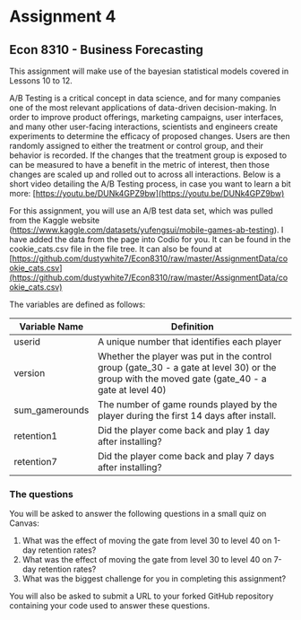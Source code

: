 # Assignment 4
## Econ 8310 - Business Forecasting

This assignment will make use of the bayesian statistical models covered in Lessons 10 to 12. 

A/B Testing is a critical concept in data science, and for many companies one of the most relevant applications of data-driven decision-making. In order to improve product offerings, marketing campaigns, user interfaces, and many other user-facing interactions, scientists and engineers create experiments to determine the efficacy of proposed changes. Users are then randomly assigned to either the treatment or control group, and their behavior is recorded.
If the changes that the treatment group is exposed to can be measured to have a benefit in the metric of interest, then those changes are scaled up and rolled out to across all interactions.
Below is a short video detailing the A/B Testing process, in case you want to learn a bit more:
[https://youtu.be/DUNk4GPZ9bw](https://youtu.be/DUNk4GPZ9bw)

For this assignment, you will use an A/B test data set, which was pulled from the Kaggle website (https://www.kaggle.com/datasets/yufengsui/mobile-games-ab-testing). I have added the data from the page into Codio for you. It can be found in the cookie_cats.csv file in the file tree. It can also be found at [https://github.com/dustywhite7/Econ8310/raw/master/AssignmentData/cookie_cats.csv](https://github.com/dustywhite7/Econ8310/raw/master/AssignmentData/cookie_cats.csv)

The variables are defined as follows:

| Variable Name  | Definition |
|----------------|----|
| userid         | A unique number that identifies each player  |
| version        | Whether the player was put in the control group (gate_30 - a gate at level 30) or the group with the moved gate (gate_40 - a gate at level 40) |
| sum_gamerounds | The number of game rounds played by the player during the first 14 days after install.  |
| retention1     | Did the player come back and play 1 day after installing?     |
| retention7     | Did the player come back and play 7 days after installing?    |               

### The questions

You will be asked to answer the following questions in a small quiz on Canvas:
1. What was the effect of moving the gate from level 30 to level 40 on 1-day retention rates?
2. What was the effect of moving the gate from level 30 to level 40 on 7-day retention rates?
3. What was the biggest challenge for you in completing this assignment?

You will also be asked to submit a URL to your forked GitHub repository containing your code used to answer these questions.